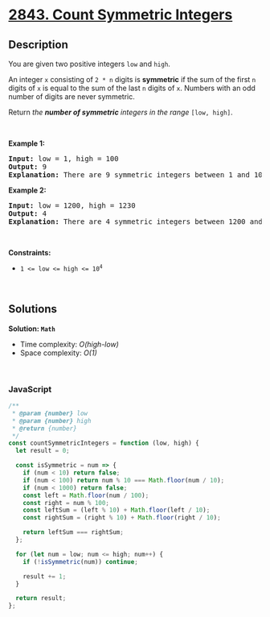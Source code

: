 # [2843. Count Symmetric Integers](https://leetcode.com/problems/count-symmetric-integers)

## Description

<div class="elfjS" data-track-load="description_content"><p>You are given two positive integers <code>low</code> and <code>high</code>.</p>

<p>An integer <code>x</code> consisting of <code>2 * n</code> digits is <strong>symmetric</strong> if the sum of the first <code>n</code> digits of <code>x</code> is equal to the sum of the last <code>n</code> digits of <code>x</code>. Numbers with an odd number of digits are never symmetric.</p>

<p>Return <em>the <strong>number of symmetric</strong> integers in the range</em> <code>[low, high]</code>.</p>

<p>&nbsp;</p>
<p><strong class="example">Example 1:</strong></p>

<pre><strong>Input:</strong> low = 1, high = 100
<strong>Output:</strong> 9
<strong>Explanation:</strong> There are 9 symmetric integers between 1 and 100: 11, 22, 33, 44, 55, 66, 77, 88, and 99.
</pre>

<p><strong class="example">Example 2:</strong></p>

<pre><strong>Input:</strong> low = 1200, high = 1230
<strong>Output:</strong> 4
<strong>Explanation:</strong> There are 4 symmetric integers between 1200 and 1230: 1203, 1212, 1221, and 1230.
</pre>

<p>&nbsp;</p>
<p><strong>Constraints:</strong></p>

<ul>
	<li><code>1 &lt;= low &lt;= high &lt;= 10<sup>4</sup></code></li>
</ul>
</div>

<p>&nbsp;</p>

## Solutions

**Solution: `Math`**

- Time complexity: <em>O(high-low)</em>
- Space complexity: <em>O(1)</em>

<p>&nbsp;</p>

### **JavaScript**

```js
/**
 * @param {number} low
 * @param {number} high
 * @return {number}
 */
const countSymmetricIntegers = function (low, high) {
  let result = 0;

  const isSymmetric = num => {
    if (num < 10) return false;
    if (num < 100) return num % 10 === Math.floor(num / 10);
    if (num < 1000) return false;
    const left = Math.floor(num / 100);
    const right = num % 100;
    const leftSum = (left % 10) + Math.floor(left / 10);
    const rightSum = (right % 10) + Math.floor(right / 10);

    return leftSum === rightSum;
  };

  for (let num = low; num <= high; num++) {
    if (!isSymmetric(num)) continue;

    result += 1;
  }

  return result;
};
```
